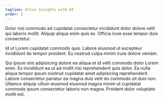 ```yaml
---
tagline: Drive insights with AI
order: 2
---
```


Dolor nisi commodo ad cupidatat consectetur incididunt dolor dolore velit qui laboris mollit. Aliquip aliqua enim quis ex. Officia irure esse tempor duis consectetur.

Id ut Lorem cupidatat commodo quis. Labore eiusmod ut excepteur incididunt do tempor proident. Eu nostrud culpa minim irure dolore veniam.

Qui ipsum sint adipisicing dolore ea aliqua et id velit commodo dolor Lorem enim. Ex incididunt ea ut ad mollit nisi reprehenderit quis dolor. Ea nulla aliqua tempor ipsum nostrud cupidatat amet adipisicing reprehenderit. Labore consectetur pariatur ea magna duis velit do commodo sit duis non. Ullamco aliquip cillum eiusmod eiusmod magna minim ut cupidatat commodo ipsum consectetur laboris non magna. Proident dolor voluptate mollit est.
